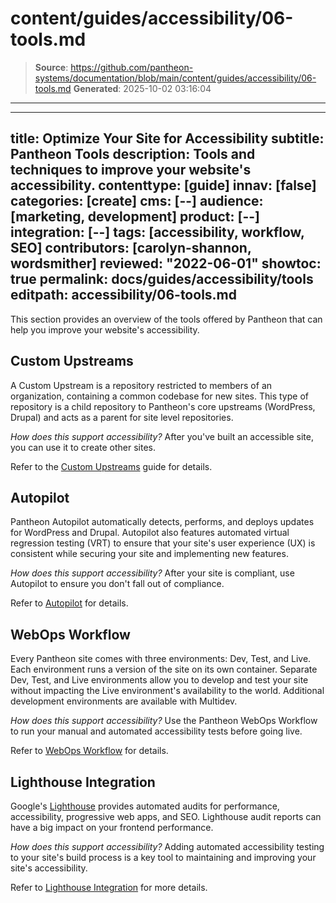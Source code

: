 # content/guides/accessibility/06-tools.md

> **Source**: https://github.com/pantheon-systems/documentation/blob/main/content/guides/accessibility/06-tools.md
> **Generated**: 2025-10-02 03:16:04

---

---
title: Optimize Your Site for Accessibility
subtitle: Pantheon Tools
description: Tools and techniques to improve your website's accessibility.
contenttype: [guide]
innav: [false]
categories: [create]
cms: [--]
audience: [marketing, development]
product: [--]
integration: [--]
tags: [accessibility, workflow, SEO]
contributors: [carolyn-shannon, wordsmither]
reviewed: "2022-06-01"
showtoc: true
permalink: docs/guides/accessibility/tools
editpath: accessibility/06-tools.md
---

This section provides an overview of the tools offered by Pantheon that can help you improve your website's accessibility.

## Custom Upstreams

A Custom Upstream is a repository restricted to members of an organization, containing a common codebase for new sites. This type of repository is a child repository to Pantheon's core upstreams (WordPress, Drupal) and acts as a parent for site level repositories.

*How does this support accessibility?* After you've built an accessible site, you can use it to create other sites.

Refer to the [Custom Upstreams](/guides/custom-upstream) guide for details.

## Autopilot

Pantheon Autopilot automatically detects, performs, and deploys updates for WordPress and Drupal. Autopilot also features automated virtual regression testing (VRT) to ensure that your site's user experience (UX) is consistent while securing your site and implementing new features.

*How does this support accessibility?* After your site is compliant, use Autopilot to ensure you don't fall out of compliance.

Refer to [Autopilot](/guides/autopilot) for details.

## WebOps Workflow

Every Pantheon site comes with three environments: Dev, Test, and Live. Each environment runs a version of the site on its own container. Separate Dev, Test, and Live environments allow you to develop and test your site without impacting the Live environment's availability to the world. Additional development environments are available with Multidev.

*How does this support accessibility?* Use the Pantheon WebOps Workflow to run your manual and automated accessibility tests before going live.

Refer to [WebOps Workflow](/pantheon-workflow) for details.

## Lighthouse Integration

Google's [Lighthouse](https://developers.google.com/web/tools/lighthouse) provides automated audits for performance, accessibility, progressive web apps, and SEO. Lighthouse audit reports can have a big impact on your frontend performance.

*How does this support accessibility?* Adding automated accessibility testing to your site's build process is a key tool to maintaining and improving your site's accessibility.

Refer to [Lighthouse Integration](/guides/frontend-performance/diagnostics#lighthouse) for more details.